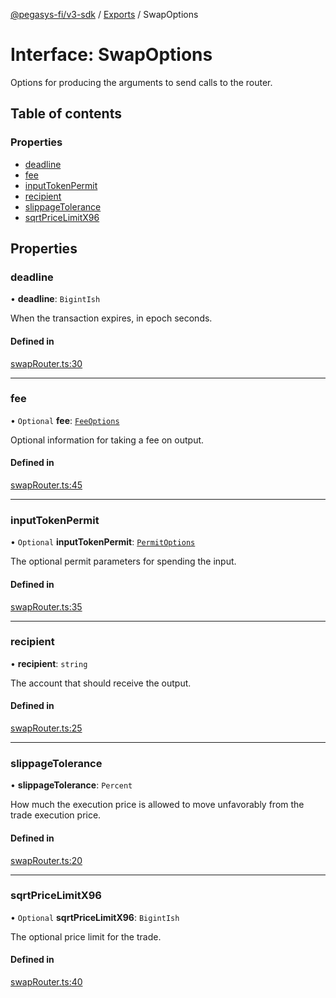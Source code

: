 [@pegasys-fi/v3-sdk](../README.md) / [Exports](../modules.md) / SwapOptions

# Interface: SwapOptions

Options for producing the arguments to send calls to the router.

## Table of contents

### Properties

- [deadline](SwapOptions.md#deadline)
- [fee](SwapOptions.md#fee)
- [inputTokenPermit](SwapOptions.md#inputtokenpermit)
- [recipient](SwapOptions.md#recipient)
- [slippageTolerance](SwapOptions.md#slippagetolerance)
- [sqrtPriceLimitX96](SwapOptions.md#sqrtpricelimitx96)

## Properties

### deadline

• **deadline**: `BigintIsh`

When the transaction expires, in epoch seconds.

#### Defined in

[swapRouter.ts:30](https://github.com/Jingo-Finance/v3-sdk/blob/08a7c05/src/swapRouter.ts#L30)

___

### fee

• `Optional` **fee**: [`FeeOptions`](FeeOptions.md)

Optional information for taking a fee on output.

#### Defined in

[swapRouter.ts:45](https://github.com/Jingo-Finance/v3-sdk/blob/08a7c05/src/swapRouter.ts#L45)

___

### inputTokenPermit

• `Optional` **inputTokenPermit**: [`PermitOptions`](../modules.md#permitoptions)

The optional permit parameters for spending the input.

#### Defined in

[swapRouter.ts:35](https://github.com/Jingo-Finance/v3-sdk/blob/08a7c05/src/swapRouter.ts#L35)

___

### recipient

• **recipient**: `string`

The account that should receive the output.

#### Defined in

[swapRouter.ts:25](https://github.com/Jingo-Finance/v3-sdk/blob/08a7c05/src/swapRouter.ts#L25)

___

### slippageTolerance

• **slippageTolerance**: `Percent`

How much the execution price is allowed to move unfavorably from the trade execution price.

#### Defined in

[swapRouter.ts:20](https://github.com/Jingo-Finance/v3-sdk/blob/08a7c05/src/swapRouter.ts#L20)

___

### sqrtPriceLimitX96

• `Optional` **sqrtPriceLimitX96**: `BigintIsh`

The optional price limit for the trade.

#### Defined in

[swapRouter.ts:40](https://github.com/Jingo-Finance/v3-sdk/blob/08a7c05/src/swapRouter.ts#L40)
